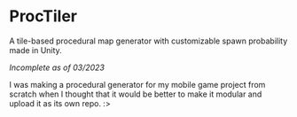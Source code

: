 # ProcTiler
A tile-based procedural map generator with customizable spawn probability made in Unity.  
  
*Incomplete as of 03/2023*

I was making a procedural generator for my mobile game project from scratch when I thought that it would be better to make it modular and upload it as its own repo. :>
